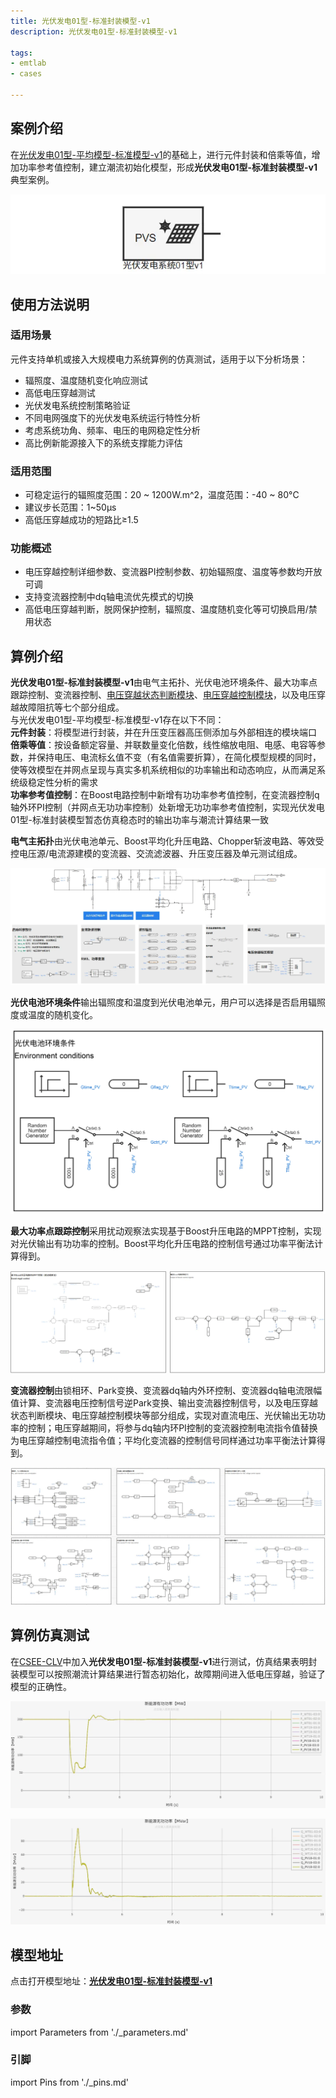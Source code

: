```yaml
---
title: 光伏发电01型-标准封装模型-v1
description: 光伏发电01型-标准封装模型-v1

tags:
- emtlab
- cases

---
```



## 案例介绍

在[光伏发电01型-平均模型-标准模型-v1](../../10-pvs/10-pvs_01/20-pvs_01-avm-std-v1/index.md)的基础上，进行元件封装和倍乘等值，增加功率参考值控制，建立潮流初始化模型，形成**光伏发电01型-标准封装模型-v1**典型案例。  

![元件图形](./pvs_01-avm-stdm-graphic.png "元件图形")

## 使用方法说明

### 适用场景  

元件支持单机或接入大规模电力系统算例的仿真测试，适用于以下分析场景：
   + 辐照度、温度随机变化响应测试  
   + 高低电压穿越测试  
   + 光伏发电系统控制策略验证  
   + 不同电网强度下的光伏发电系统运行特性分析 
   + 考虑系统功角、频率、电压的电网稳定性分析
   + 高比例新能源接入下的系统支撑能力评估  

### 适用范围  
   + 可稳定运行的辐照度范围：20 ~ 1200W.m^2，温度范围：-40 ~ 80°C  
   + 建议步长范围：1~50μs  
   + 高低压穿越成功的短路比≥1.5  

### 功能概述  
   + 电压穿越控制详细参数、变流器PI控制参数、初始辐照度、温度等参数均开放可调  
   + 支持变流器控制中dq轴电流优先模式的切换  
   + 高低电压穿越判断，脱网保护控制，辐照度、温度随机变化等可切换启用/禁用状态
  
## 算例介绍

**光伏发电01型-标准封装模型-v1**由电气主拓扑、光伏电池环境条件、最大功率点跟踪控制、变流器控制、[电压穿越状态判断模块](../../../20-wind-power-system/70-voltage-ride-though-model/10-vrt_sd-stdm-v1/index.md)、[电压穿越控制模块](../../../20-wind-power-system/70-voltage-ride-though-model/20-vrt_ctrl-stdm-v1/index.md)，以及电压穿越故障阻抗等七个部分组成。  
与光伏发电01型-平均模型-标准模型-v1存在以下不同：  
**元件封装**：将模型进行封装，并在升压变压器高压侧添加与外部相连的模块端口  
**倍乘等值**：按设备额定容量、并联数量变化倍数，线性缩放电阻、电感、电容等参数，并保持电压、电流标幺值不变（有名值需要折算），在简化模型规模的同时，使等效模型在并网点呈现与真实多机系统相似的功率输出和动态响应，从而满足系统级稳定性分析的需求  
**功率参考值控制**：在Boost电路控制中新增有功功率参考值控制，在变流器控制q轴外环PI控制（并网点无功功率控制）处新增无功功率参考值控制，实现光伏发电01型-标准封装模型暂态仿真稳态时的输出功率与潮流计算结果一致  


**电气主拓扑**由光伏电池单元、Boost平均化升压电路、Chopper斩波电路、等效受控电压源/电流源建模的变流器、交流滤波器、升压变压器及单元测试组成。  

  ![电气主拓扑](./pvs_01-avm-stdm-main.png "电气主拓扑")


**光伏电池环境条件**输出辐照度和温度到光伏电池单元，用户可以选择是否启用辐照度或温度的随机变化。  

![光伏电池环境条件](./pvs-01-avm-stdm-environment.png "光伏电池环境条件")


**最大功率点跟踪控制**采用扰动观察法实现基于Boost升压电路的MPPT控制，实现对光伏输出有功功率的控制。Boost平均化升压电路的控制信号通过功率平衡法计算得到。  

![最大功率点跟踪控制](./pvs_01-avm-stdm-mppt.png "最大功率点跟踪控制")


**变流器控制**由锁相环、Park变换、变流器dq轴内外环控制、变流器dq轴电流限幅值计算、变流器电压控制信号逆Park变换、输出变流器控制信号，以及电压穿越状态判断模块、电压穿越控制模块等部分组成，实现对直流电压、光伏输出无功功率的控制；电压穿越期间，将参与dq轴内环PI控制的变流器控制电流指令值替换为电压穿越控制电流指令值；平均化变流器的控制信号同样通过功率平衡法计算得到。  

![变流器控制](./pvs_01-avm-stdm-vsc.png "变流器控制")
  
## 算例仿真测试

在[CSEE-CLV](../../../80-csee-standard-systems/30-voltage-stability/index.md)中加入**光伏发电01型-标准封装模型-v1**进行测试，仿真结果表明封装模型可以按照潮流计算结果进行暂态初始化，故障期间进入低电压穿越，验证了模型的正确性。  

![有功功率仿真结果](./pvs_01-avm-stdm-p.png "有功功率仿真结果")  

![无功功率仿真结果](./pvs_01-avm-stdm-q.png "无功功率仿真结果")  

## 模型地址

点击打开模型地址：[**光伏发电01型-标准封装模型-v1**](https://cloudpss.net/model/open-cloudpss/PVS_01-avm-stdm-v1b1)  


### 参数

import Parameters from './_parameters.md'

<Parameters/>

### 引脚

import Pins from './_pins.md'

<Pins/>


<!-- 
## 附：修改及调试日志

+ 20250729 基于光伏发电01型-平均模型-标准模型，进行功率倍乘，建立潮流初始化模型，新增功率参考值控制方式，形成光伏发电01型-平均模型-封装模型  
+ 20250807 新增变流器控制q轴外环PI参数

-->
